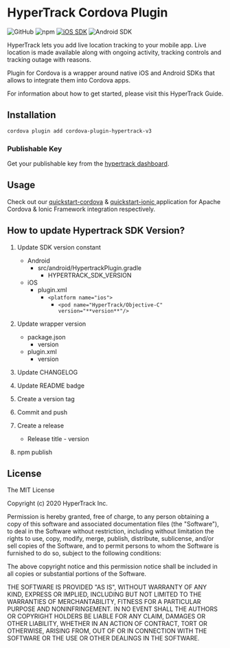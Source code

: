 # HyperTrack Cordova Plugin

![GitHub](https://img.shields.io/github/license/hypertrack/sdk-react-native.svg)
![npm](https://img.shields.io/npm/v/hypertrack-sdk-react-native.svg)
[![iOS SDK](https://img.shields.io/badge/iOS%20SDK-4.12.4-brightgreen.svg)](https://cocoapods.org/pods/HyperTrack)
![Android SDK](https://img.shields.io/badge/Android%20SDK-6.2.2-brightgreen.svg)

HyperTrack lets you add live location tracking to your mobile app. Live location is made available along with ongoing activity, tracking controls and tracking outage with reasons.

Plugin for Cordova is a wrapper around native iOS and Android SDKs that allows to integrate them into Cordova apps.

For information about how to get started, please visit this HyperTrack Guide.

## Installation

```Bash
cordova plugin add cordova-plugin-hypertrack-v3

```

### Publishable Key
Get your publishable key from the [hypertrack dashboard](https://dashboard.hypertrack.com/setup).

## Usage

Check out our [quickstart-cordova](https://github.com/hypertrack/quickstart-cordova/) & [quickstart-ionic
](https://github.com/hypertrack/quickstart-ionic) application for Apache Cordova & Ionic Framework integration respectively.

## How to update Hypertrack SDK Version?

1. Update SDK version constant
    - Android 
        - src/android/HypertrackPlugin.gradle
            - HYPERTRACK_SDK_VERSION
    - iOS
        - plugin.xml
            - `<platform name="ios">`
                - `<pod name="HyperTrack/Objective-C" version="**version**"/>`

2. Update wrapper version
    - package.json
        - version
    - plugin.xml
        - version

3. Update CHANGELOG
4. Update README badge
5. Create a version tag
6. Commit and push
7. Create a release
    - Release title - version
8. npm publish


## License

The MIT License

Copyright (c) 2020 HyperTrack Inc.

Permission is hereby granted, free of charge, to any person obtaining a copy of this software and associated documentation files (the "Software"), to deal in the Software without restriction, including without limitation the rights to use, copy, modify, merge, publish, distribute, sublicense, and/or sell copies of the Software, and to permit persons to whom the Software is furnished to do so, subject to the following conditions:

The above copyright notice and this permission notice shall be included in all copies or substantial portions of the Software.

THE SOFTWARE IS PROVIDED "AS IS", WITHOUT WARRANTY OF ANY KIND, EXPRESS OR IMPLIED, INCLUDING BUT NOT LIMITED TO THE WARRANTIES OF MERCHANTABILITY, FITNESS FOR A PARTICULAR PURPOSE AND NONINFRINGEMENT. IN NO EVENT SHALL THE AUTHORS OR COPYRIGHT HOLDERS BE LIABLE FOR ANY CLAIM, DAMAGES OR OTHER LIABILITY, WHETHER IN AN ACTION OF CONTRACT, TORT OR OTHERWISE, ARISING FROM, OUT OF OR IN CONNECTION WITH THE SOFTWARE OR THE USE OR OTHER DEALINGS IN THE SOFTWARE.

